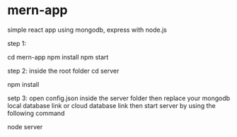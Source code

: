 # mern-app
simple react app using mongodb, express with node.js


step 1:

cd mern-app
npm install
npm start

step 2:
inside the root folder
cd server 

npm install


setp 3:
open config.json inside the server folder then replace your mongodb local database link or cloud database link
then start server by using the following command

node server
